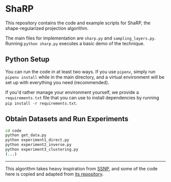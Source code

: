 # ShaRP

This repository contains the code and example scripts for ShaRP, the shape-regularized projection algorithm.

The main files for implementation are `sharp.py` and `sampling_layers.py`. Running `python sharp.py` executes a basic demo of the technique.


## Python Setup

You can run the code in at least two ways. If you use `pipenv`, simply run `pipenv install` while in the main directory, and a virtual environment will be set up with everything you need (recommended).

If you'd rather manage your environment yourself, we provide a `requirements.txt` file that you can use to install dependencies by running `pip install -r requirements.txt`.

## Obtain Datasets and Run Experiments
```bash
cd code
python get_data.py
python experiment1_direct.py
python experiment2_inverse.py
python experiment3_clustering.py
(...)
```


----

This algorithm takes heavy inspiration from [SSNP](https://research.rug.nl/en/publications/self-supervised-dimensionality-reduction-with-neural-networks-and), and some of the code here is copied and adapted from [its repository](https://github.com/mespadoto/ssnp).